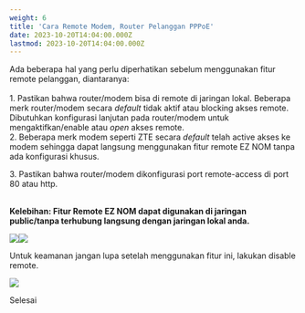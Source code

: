 ```yaml
---
weight: 6
title: 'Cara Remote Modem, Router Pelanggan PPPoE'
date: 2023-10-20T14:04:00.000Z
lastmod: 2023-10-20T14:04:00.000Z
---
```


Ada beberapa hal yang perlu diperhatikan sebelum menggunakan fitur remote pelanggan, diantaranya:\
\
1\. Pastikan bahwa router/modem bisa di remote di jaringan lokal. Beberapa merk router/modem secara *default* tidak aktif atau blocking akses remote. Dibutuhkan konfigurasi lanjutan pada router/modem untuk mengaktifkan/enable atau *open* akses remote.\
2\. Beberapa merk modem seperti ZTE secara *default* telah active akses ke modem sehingga dapat langsung menggunakan fitur remote EZ NOM tanpa ada konfigurasi khusus.

3\. Pastikan bahwa router/modem dikonfigurasi  port remote-access di port 80 atau http.

\
**Kelebihan: Fitur Remote EZ NOM dapat digunakan di jaringan public/tanpa terhubung langsung dengan jaringan lokal anda.**

![](</assets/tutor 9.png>)![](</assets/tutor 10.PNG>)

Untuk keamanan jangan lupa setelah menggunakan fitur ini, lakukan disable remote.

![](</assets/Tutor 11.png>)

Selesai
